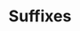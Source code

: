 ---
title: Suffixes
layout: revealjs-vocabulary
category: warm-up
script: 
- -ing
- -ed/-d/-ied
- -ly
- -ible
- -able
- -ity
- -ence
- -tion
- -er
---